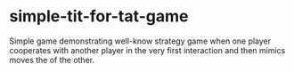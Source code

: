# simple-tit-for-tat-game
Simple game demonstrating well-know strategy game when one player cooperates with another player in the very first interaction and then mimics moves the of the other.
